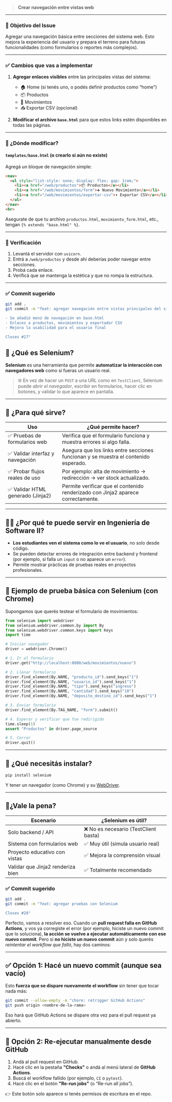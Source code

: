 > **Crear navegación entre vistas web**

---

### 🎯 Objetivo del Issue

Agregar una navegación básica entre secciones del sistema web. Esto mejora la experiencia del usuario y prepara el terreno para futuras funcionalidades (como formularios o reportes más complejos).

---

### ✅ Cambios que vas a implementar

1. **Agregar enlaces visibles** entre las principales vistas del sistema:

   * 🏠 Home (si tenés uno, o podés definir productos como “home”)
   * 📦 Productos
   * 🔄 Movimientos
   * 📥 Exportar CSV (opcional)

2. **Modificar el archivo `base.html`** para que estos links estén disponibles en todas las páginas.

---

### 📁 ¿Dónde modificar?

#### `templates/base.html` (o crearlo si aún no existe)

Agregá un bloque de navegación simple:

```html
<nav>
  <ul style="list-style: none; display: flex; gap: 1rem;">
    <li><a href="/web/productos">📦 Productos</a></li>
    <li><a href="/web/movimientos/form">➕ Nuevo Movimiento</a></li>
    <li><a href="/web/movimientos/exportar-csv">⬇️ Exportar CSV</a></li>
  </ul>
</nav>
<hr>
```

Asegurate de que tu archivo `productos.html`, `movimiento_form.html`, etc., tengan `{% extends "base.html" %}`.

---

### 🧪 Verificación

1. Levantá el servidor con `uvicorn`.
2. Entrá a `/web/productos` y desde ahí deberías poder navegar entre secciones.
3. Probá cada enlace.
4. Verificá que se mantenga la estética y que no rompa la estructura.

---

### ✅ Commit sugerido

```bash
git add .
git commit -m "feat: agregar navegación entre vistas principales del sistema

- Se añadió menú de navegación en base.html
- Enlaces a productos, movimientos y exportador CSV
- Mejora la usabilidad para el usuario final

Closes #27"
```

## 🧪 ¿Qué es Selenium?

**Selenium** es una herramienta que permite **automatizar la interacción con navegadores web** como si fueras un usuario real.

> 🌐 En vez de hacer un `POST` a una URL como en `TestClient`, Selenium puede *abrir el navegador*, escribir en formularios, hacer clic en botones, y validar lo que aparece en pantalla.

---

## 🧰 ¿Para qué sirve?

| Uso                              | ¿Qué permite hacer?                                                                 |
| -------------------------------- | ----------------------------------------------------------------------------------- |
| ✅ Pruebas de formularios web     | Verifica que el formulario funciona y muestra errores si algo falla.                |
| ✅ Validar interfaz y navegación  | Asegura que los links entre secciones funcionan y se muestra el contenido esperado. |
| ✅ Probar flujos reales de uso    | Por ejemplo: alta de movimiento → redirección → ver stock actualizado.              |
| ✅ Validar HTML generado (Jinja2) | Permite verificar que el contenido renderizado con Jinja2 aparece correctamente.    |

---

## 👨‍🏫 ¿Por qué te puede servir en Ingeniería de Software II?

* **Los estudiantes ven el sistema como lo ve el usuario**, no solo desde código.
* Se pueden detectar errores de integración entre backend y frontend (por ejemplo, si falla un `input` o no aparece un `error`).
* Permite mostrar prácticas de pruebas reales en proyectos profesionales.

---

## 🧪 Ejemplo de prueba básica con Selenium (con Chrome)

Supongamos que querés testear el formulario de movimientos:

```python
from selenium import webdriver
from selenium.webdriver.common.by import By
from selenium.webdriver.common.keys import Keys
import time

# Iniciar navegador
driver = webdriver.Chrome()

# 1. Ir al formulario
driver.get("http://localhost:8000/web/movimientos/nuevo")

# 2. Llenar formulario
driver.find_element(By.NAME, "producto_id").send_keys("1")
driver.find_element(By.NAME, "usuario_id").send_keys("1")
driver.find_element(By.NAME, "tipo").send_keys("ingreso")
driver.find_element(By.NAME, "cantidad").send_keys("10")
driver.find_element(By.NAME, "deposito_destino_id").send_keys("1")

# 3. Enviar formulario
driver.find_element(By.TAG_NAME, "form").submit()

# 4. Esperar y verificar que fue redirigido
time.sleep(1)
assert "Productos" in driver.page_source

# 5. Cerrar
driver.quit()
```

---

## 🧩 ¿Qué necesitás instalar?

```bash
pip install selenium
```

Y tener un navegador (como Chrome) y su [WebDriver](https://chromedriver.chromium.org/downloads).

---

## 🚦¿Vale la pena?

| Escenario                         | ¿Selenium es útil?                   |
| --------------------------------- | ------------------------------------ |
| Solo backend / API                | ❌ No es necesario (TestClient basta) |
| Sistema con formularios web       | ✅ Muy útil (simula usuario real)     |
| Proyecto educativo con vistas     | ✅ Mejora la comprensión visual       |
| Validar que Jinja2 renderiza bien | ✅ Totalmente recomendado             |



### ✅ Commit sugerido

```bash
git add .
git commit -m "feat: agregar pruebas con Selenium

Closes #28"
```

Perfecto, vamos a resolver eso. Cuando un **pull request falla en GitHub Actions**, y vos ya corregiste el error (por ejemplo, hiciste un nuevo commit que lo soluciona), **la acción se vuelve a ejecutar automáticamente con ese nuevo commit**. Pero si **no hiciste un nuevo commit** aún y solo querés *reintentar el workflow que falló*, hay dos caminos:

---

## ✅ Opción 1: Hacé un nuevo commit (aunque sea vacío)

Esto **fuerza que se dispare nuevamente el workflow** sin tener que tocar nada más:

```bash
git commit --allow-empty -m "chore: retrigger GitHub Actions"
git push origin <nombre-de-la-rama>
```

Eso hará que GitHub Actions se dispare otra vez para el pull request ya abierto.

---

## 🔁 Opción 2: Re-ejecutar manualmente desde GitHub

1. Andá al pull request en GitHub.
2. Hacé clic en la pestaña **"Checks"** o andá al menú lateral de **GitHub Actions**.
3. Buscá el workflow fallido (por ejemplo, `CI` o `pytest`).
4. Hacé clic en el botón **"Re-run jobs"** (o “Re-run all jobs”).

👉 Este botón solo aparece si tenés permisos de escritura en el repo.



<!--stackedit_data:
eyJoaXN0b3J5IjpbLTc2Mjc0NTY4MCwxMTkxMjI4OTc2XX0=
-->